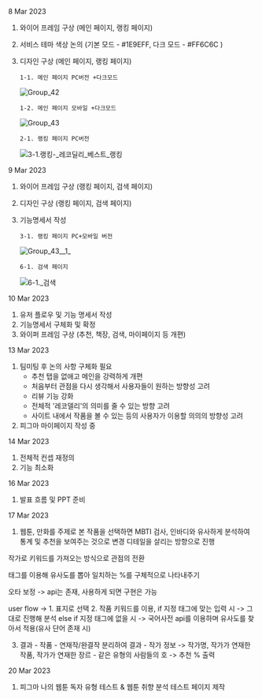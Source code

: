 8 Mar 2023

1.  와이어 프레임 구상 (메인 페이지, 랭킹 페이지)

2.  서비스 테마 색상 논의 (기본 모드 - #1E9EFF, 다크 모드 - #FF6C6C )

3.  디자인 구상 (메인 페이지, 랭킹 페이지)

        1-1. 메인 페이지 PC버전 +다크모드

    ![Group_42](/uploads/84992c7ed7d058f5d49d1ad45955749e/Group_42.png)

        1-2. 메인 페이지 모바일 +다크모드

    ![Group_43](/uploads/890c4568029ff48ecd593e13285bdeb8/Group_43.png)

        2-1. 랭킹 페이지 PC버전

    ![3-1._랭킹_-_레코딜리_베스트_랭킹](/uploads/ef172ad40156255c28f21cd14dc5d6da/3-1._랭킹_-_레코딜리_베스트_랭킹.png)

9 Mar 2023

1.  와이어 프레임 구상 (랭킹 페이지, 검색 페이지)

2.  디자인 구상 (랭킹 페이지, 검색 페이지)

3.  기능명세서 작성

        3-1. 랭킹 페이지 PC+모바일 버전

    ![Group_43__1_](/uploads/a3e91d35e37165b1800d0d5cd1eaa4b5/Group_43__1_.png)

        6-1. 검색 페이지

    ![6-1._검색](/uploads/a4f77ce05203ffe39a17a6406fbb641a/6-1._검색.png)

10 Mar 2023

1. 유저 플로우 및 기능 명세서 작성
2. 기능명세서 구체화 및 확정
3. 와이퍼 프레임 구상 (추천, 책장, 검색, 마이페이지 등 개편)

13 Mar 2023

1. 팀미팅 후 논의 사항 구체화 필요
    - 추천 탭을 없애고 메인을 강력하게 개편
    - 처음부터 관점을 다시 생각해서 사용자들이 원하는 방향성 고려
    - 리뷰 기능 강화
    - 전체적 '레코델리'의 의미를 줄 수 있는 방향 고려
    - 사이트 내에서 작품을 볼 수 있는 등의 사용자가 이용할 의의의 방향성 고려
2. 피그마 마이페이지 작성 중

14 Mar 2023

1. 전체적 컨셉 재정의
2. 기능 최소화

16 Mar 2023

1. 발표 흐름 및 PPT 준비 

17 Mar 2023

1. 웹툰, 만화를 주제로 본 작품을 선택하면 MBTI 검사, 인바디와 유사하게 분석하여 통계 및 추천을 보여주는 것으로 변경
디테일을 살리는 방향으로 진행

작가로 키워드를 가져오는 방식으로 관점의 전환

태그를 이용해 유사도를 뽑아 일치하는 %를 구체적으로 나타내주기

오타 보정 -> api는 존재, 사용하게 되면 구현은 가능

user flow
-> 1. 표지로 선택 
   2. 작품 키워드를 이용,
        if 지정 태그에 맞는 입력 시 -> 그대로 진행해 분석
        else if 지정 태그에 없을 시 -> 국어사전 api를 이용하며 유사도를 찾아서 적용(유사 단어 존재 시)

   3. 결과
    - 작품
    - 연재작/완결작 분리하여 결과
    - 작가 정보 -> 작가명, 작가가 연재한 작품, 작가가 연재한 장르
    - 같은 유형의 사람들의 호 -> 추천 % 출력

20 Mar 2023

1. 피그마 나의 웹툰 독자 유형 테스트 & 웹툰 취향 분석 테스트 페이지 제작
